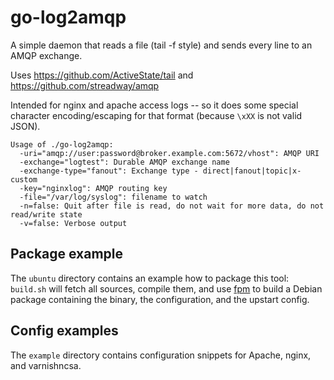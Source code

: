 go-log2amqp
===========

A simple daemon that reads a file (tail -f style)
and sends every line to an AMQP exchange.

Uses https://github.com/ActiveState/tail and https://github.com/streadway/amqp

Intended for nginx and apache access logs -- so it does some special character
encoding/escaping for that format (because `\xXX` is not valid JSON).

```
Usage of ./go-log2amqp:
  -uri="amqp://user:password@broker.example.com:5672/vhost": AMQP URI
  -exchange="logtest": Durable AMQP exchange name
  -exchange-type="fanout": Exchange type - direct|fanout|topic|x-custom
  -key="nginxlog": AMQP routing key
  -file="/var/log/syslog": filename to watch
  -n=false: Quit after file is read, do not wait for more data, do not read/write state
  -v=false: Verbose output
```

Package example
---------------

The `ubuntu` directory contains an example how to package this tool:
`build.sh` will fetch all sources, compile them, and use
[fpm](https://github.com/jordansissel/fpm) to build a Debian package
containing the binary, the configuration, and the upstart config.

Config examples
---------------

The `example` directory contains configuration snippets for Apache, nginx, and varnishncsa.
